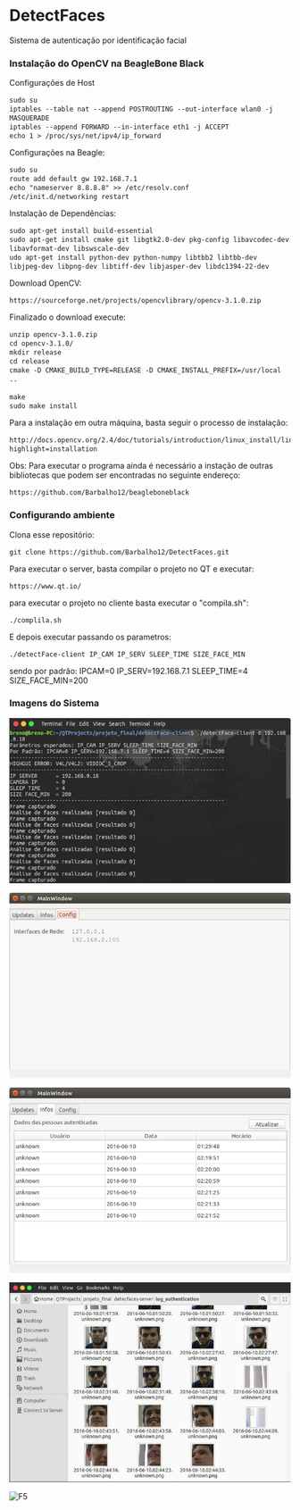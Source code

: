 # DetectFaces

Sistema de autenticação por identificação facial

### Instalação do OpenCV na BeagleBone Black ###


Configurações de Host

	sudo su
	iptables --table nat --append POSTROUTING --out-interface wlan0 -j MASQUERADE
	iptables --append FORWARD --in-interface eth1 -j ACCEPT
	echo 1 > /proc/sys/net/ipv4/ip_forward


Configurações na Beagle:

	sudo su
	route add default gw 192.168.7.1
	echo "nameserver 8.8.8.8" >> /etc/resolv.conf
	/etc/init.d/networking restart


Instalação de Dependências:

	sudo apt-get install build-essential
	sudo apt-get install cmake git libgtk2.0-dev pkg-config libavcodec-dev libavformat-dev libswscale-dev
	udo apt-get install python-dev python-numpy libtbb2 libtbb-dev libjpeg-dev libpng-dev libtiff-dev libjasper-dev libdc1394-22-dev


Download OpenCV: 

	https://sourceforge.net/projects/opencvlibrary/opencv-3.1.0.zip

Finalizado o download execute: 

	unzip opencv-3.1.0.zip
	cd opencv-3.1.0/
	mkdir release
	cd release
	cmake -D CMAKE_BUILD_TYPE=RELEASE -D CMAKE_INSTALL_PREFIX=/usr/local ..

	make
	sudo make install


Para a instalação em outra máquina, basta seguir o processo de instalação: 

	http://docs.opencv.org/2.4/doc/tutorials/introduction/linux_install/linux_install.html?highlight=installation

Obs: Para executar o programa ainda é necessário a instação de outras bibliotecas que podem ser encontradas no seguinte endereço:

	https://github.com/Barbalho12/beagleboneblack

### Configurando ambiente ###

Clona esse repositório:

	git clone https://github.com/Barbalho12/DetectFaces.git

Para executar o server, basta compilar o projeto no QT e executar:

	https://www.qt.io/

para executar o projeto no cliente basta executar o "compila.sh":

	./complila.sh

E depois executar passando os parametros:

	./detectFace-client IP_CAM IP_SERV SLEEP_TIME SIZE_FACE_MIN

sendo por padrão: IPCAM=0 IP_SERV=192.168.7.1 SLEEP_TIME=4 SIZE_FACE_MIN=200 

### Imagens do Sistema ###

![F1](images/cliente.jpg?raw=true "Execução no cliente")
	
![F2](images/config.jpg?raw=true "Informações de rede do servidor")
	
![F3](images/infos.jpg?raw=true "Log de cadastrados")
	
![F4](images/save.jpg?raw=true "Diretório com fotos dos cadastrados")
	
![F5](images/updates.jpg?raw=true "Tela de atualização do último cadastrado")

